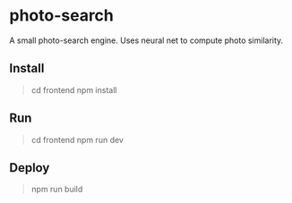 # photo-search
A small photo-search engine. Uses neural net to compute photo similarity.

Install
-------

> cd frontend
> npm install


Run
---

> cd frontend
> npm run dev


Deploy
------

> npm run build

